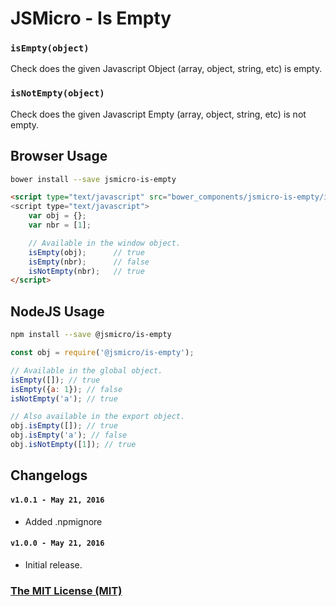 # JSMicro - Is Empty

### **`isEmpty(object)`**

Check does the given Javascript Object (array, object, string, etc) is empty.

### **`isNotEmpty(object)`**

Check does the given Javascript Empty (array, object, string, etc) is not empty.

## Browser Usage

```bash
bower install --save jsmicro-is-empty
```

```html
<script type="text/javascript" src="bower_components/jsmicro-is-empty/index.js">
<script type="text/javascript">
    var obj = {};
    var nbr = [1];

    // Available in the window object.
    isEmpty(obj);      // true
    isEmpty(nbr);      // false
    isNotEmpty(nbr);   // true
</script>
```

## NodeJS Usage

```bash
npm install --save @jsmicro/is-empty
```

```js
const obj = require('@jsmicro/is-empty');

// Available in the global object.
isEmpty([]); // true
isEmpty({a: 1}); // false
isNotEmpty('a'); // true

// Also available in the export object.
obj.isEmpty([]); // true
obj.isEmpty('a'); // false
obj.isNotEmpty([1]); // true
```

## Changelogs

#### **`v1.0.1 - May 21, 2016`**

* Added .npmignore

#### **`v1.0.0 - May 21, 2016`**

* Initial release.

### [The MIT License (MIT)](https://mahdaen.mit-license.org/)

